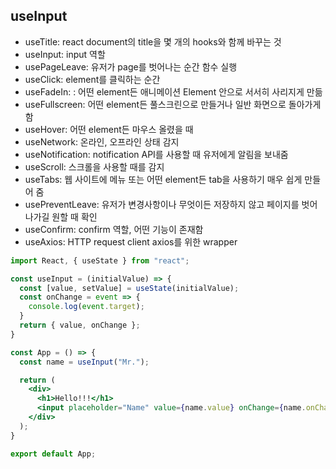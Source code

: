 ## useInput

- useTitle: react document의 title을 몇 개의 hooks와 함께 바꾸는 것
- useInput: input 역할
- usePageLeave: 유저가 page를 벗어나는 순간 함수 실행
- useClick: element를 클릭하는 순간
- useFadeIn: : 어떤 element든 애니메이션 Element 안으로 서서히 사리지게 만듦
- useFullscreen: 어떤 element든 풀스크린으로 만들거나 일반 화면으로 돌아가게 함
- useHover: 어떤 element든 마우스 올렸을 때
- useNetwork: 온라인, 오프라인 상태 감지
- useNotification: notification API를 사용할 때 유저에게 알림을 보내줌
- useScroll: 스크롤을 사용할 때를 감지
- useTabs: 웹 사이트에 메뉴 또는 어떤 element든 tab을 사용하기 매우 쉽게 만들어 줌
- usePreventLeave: 유저가 변경사항이나 무엇이든 저장하지 않고 페이지를 벗어나가길 원할 때 확인
- useConfirm: confirm 역할, 어떤 기능이 존재함
- useAxios: HTTP request client axios를 위한 wrapper

```jsx
import React, { useState } from "react";

const useInput = (initialValue) => {
  const [value, setValue] = useState(initialValue);
  const onChange = event => {
    console.log(event.target);
  }
  return { value, onChange };
}

const App = () => {
  const name = useInput("Mr.");

  return (
    <div>
      <h1>Hello!!!</h1>
      <input placeholder="Name" value={name.value} onChange={name.onChange} />
    </div>
  );
}

export default App;
```